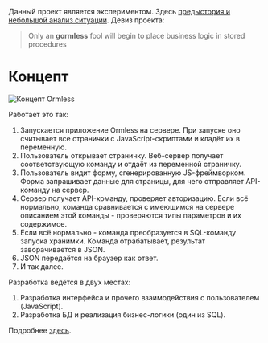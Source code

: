 Данный проект является экспериментом. Здесь [предыстория и небольшой анализ ситуации](https://1div0.ru/бизнес-логика-в-хранимках/ "Бизнес логика в хранимках — это хорошо или плохо?").
Девиз проекта:
> Only an **gormless** fool will begin to place business logic in stored procedures

# Концепт
![Концепт Ormless](https://1div0.ru/wp-content/uploads/2020/03/Ormless-2.png "Концепт Ormless")

Работает это так:
1. Запускается приложение Ormless на сервере. При запуске оно считывает все странички с JavaScript-скриптами и кладёт их в переменную.
2. Пользователь открывает страничку. Веб-сервер получает соответствующую команду и отдаёт из переменной страничку.
3. Пользователь видит форму, сгенерированную JS-фреймворком. Форма запрашивает данные для страницы, для чего отправляет API-команду на сервер.
4. Сервер получает API-команду, проверяет авторизацию. Если всё нормально, команда сравнивается с имеющимся на сервере описанием этой команды - проверяются типы параметров и их содержимое.
5. Если всё нормально - команда преобразуется в SQL-команду запуска хранимки. Команда отрабатывает, результат заворачивается в JSON.
6. JSON передаётся на браузер как ответ.
7. И так далее.

Разработка ведётся в двух местах:
1. Разработка интерфейса и прочего взаимодействия с пользователем (JavaScript).
2. Разработка БД и реализация бизнес-логики (один из SQL).

Подробнее [здесь](https://1div0.ru/ormless-второе-звено-без-orm/).
